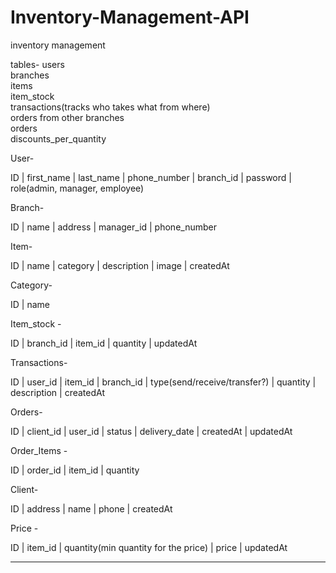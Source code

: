 # Inventory-Management-API

inventory management

tables-
users  
branches  
items  
item_stock  
transactions(tracks who takes what from where)  
orders from other branches  
orders  
discounts_per_quantity

User-

ID | first_name | last_name | phone_number | branch_id | password | role(admin, manager, employee)

Branch-

ID | name | address | manager_id | phone_number

Item-

ID | name | category | description | image | createdAt

Category-

ID | name

Item_stock -

ID | branch_id | item_id | quantity | updatedAt

Transactions-

ID | user_id | item_id | branch_id | type(send/receive/transfer?) | quantity | description | createdAt

Orders-

ID | client_id | user_id | status | delivery_date | createdAt | updatedAt

Order_Items -

ID | order_id | item_id | quantity

Client-

ID | address | name | phone | createdAt

Price -

ID | item_id | quantity(min quantity for the price) | price | updatedAt

---

